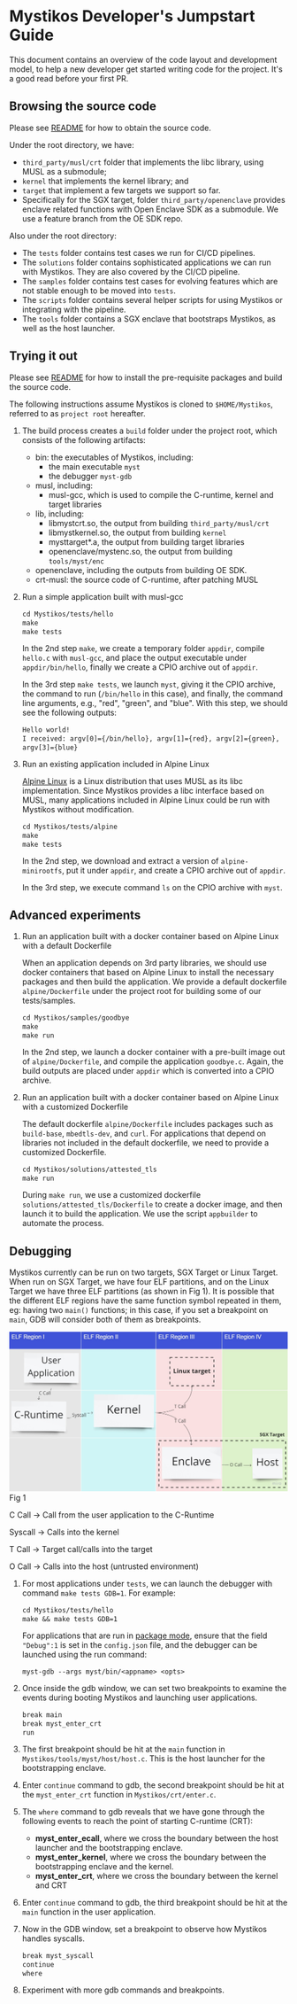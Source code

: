 # Mystikos Developer's Jumpstart Guide

This document contains an overview of the code layout and development model, to help a new developer get started writing code for the project. It's a good read before your first PR.

## Browsing the source code

Please see [README](../README.md) for how to obtain the source code.

Under the root directory, we have:
*  `third_party/musl/crt` folder that implements the libc library, using MUSL
as a submodule;
* `kernel` that implements the kernel library;  and
* `target` that implement a few targets we support so far.
* Specifically for the SGX target, folder `third_party/openenclave` provides
enclave related functions with Open Enclave SDK as a submodule. We use a
feature branch from the OE SDK repo.

Also under the root directory:

* The `tests` folder contains test cases we run for CI/CD pipelines.
* The `solutions` folder contains sophisticated applications we can run with
Mystikos. They are also covered by the CI/CD pipeline.
* The `samples` folder contains test cases for evolving features which are
not stable enough to be moved into `tests`.
* The `scripts` folder contains several helper scripts for using Mystikos
or integrating with the pipeline.
* The `tools` folder contains a SGX enclave that bootstraps Mystikos, as
well as the host launcher.


## Trying it out

Please see [README](../README.md) for how to install the pre-requisite packages
and build the source code.

The following instructions assume Mystikos is cloned to `$HOME/Mystikos`,
referred to as `project root` hereafter.

1. The build process creates a `build` folder under the project root, which
consists of the following artifacts:
    * bin: the executables of Mystikos, including:
        * the main executable `myst`
        * the debugger `myst-gdb`
    * musl, including:
        * musl-gcc, which is used to compile the C-runtime, kernel and target
        libraries
    * lib, including:
        * libmystcrt.so, the output from building `third_party/musl/crt`
        * libmystkernel.so, the output from building `kernel`
        * mysttarget*.a, the output from building target libraries
        * openenclave/mystenc.so, the output from building `tools/myst/enc`
    * openenclave, including the outputs from building OE SDK.
    * crt-musl: the source code of C-runtime, after patching MUSL
1. Run a simple application built with musl-gcc
    ```
    cd Mystikos/tests/hello
    make
    make tests
    ```
    In the 2nd step `make`, we create a temporary folder `appdir`, compile
    `hello.c` with `musl-gcc`, and place the output executable under
    `appdir/bin/hello`, finally we create a CPIO archive out of `appdir`.

    In the 3rd step `make tests`, we launch `myst`, giving it the CPIO
    archive, the command to run (`/bin/hello` in this case), and
    finally, the command line arguments, e.g., "red", "green", and "blue".
    With this step, we should see the following outputs:
    ```
    Hello world!
    I received: argv[0]={/bin/hello}, argv[1]={red}, argv[2]={green}, argv[3]={blue}
    ```
1. Run an existing application included in Alpine Linux

    [Alpine Linux](https://alpinelinux.org/) is a Linux distribution that uses
    MUSL as its libc implementation. Since Mystikos provides a libc
    interface based on MUSL, many applications included in Alpine Linux could
    be run with Mystikos without modification.
    ```
    cd Mystikos/tests/alpine
    make
    make tests
    ```
    In the 2nd step, we download and extract a version of `alpine-minirootfs`,
    put it under `appdir`, and create a CPIO archive out of `appdir`.

    In the 3rd step, we execute command `ls` on the CPIO archive with `myst`.

## Advanced experiments

1.  Run an application built with a docker container based on Alpine Linux with
a default Dockerfile

    When an application depends on 3rd party libraries, we should use docker
    containers that based on Alpine Linux to install the necessary packages
    and then build the application. We provide a default dockerfile
    `alpine/Dockerfile` under the project root for building some
    of our tests/samples.
    ```
    cd Mystikos/samples/goodbye
    make
    make run
    ```
    In the 2nd step, we launch a docker container with a pre-built image out
    of `alpine/Dockerfile`, and compile the application `goodbye.c`.
    Again, the build outputs are placed under `appdir` which is converted into
    a CPIO archive.

1. Run an application built with a docker container based on Alpine Linux with a
customized Dockerfile

    The default dockerfile `alpine/Dockerfile` includes packages such
    as `build-base`, `mbedtls-dev`, and `curl`. For applications that depend on
    libraries not included in the default dockerfile, we need to provide a
    customized Dockerfile.
    ```
    cd Mystikos/solutions/attested_tls
    make run
    ```
    During `make run`, we use a customized dockerfile
    `solutions/attested_tls/Dockerfile` to create a docker image, and then
    launch it to build the application. We use the script `appbuilder` to
    automate the process.

## Debugging

Mystikos currently can be run on two targets, SGX Target or Linux Target. When run on SGX Target, we have four ELF partitions, and on the Linux Target we have three ELF partitions (as shown in Fig 1). It is possible that the different ELF regions have the same function symbol repeated in them, eg: having two `main()` functions; in this case, if you set a breakpoint on `main`, GDB will consider both of them as breakpoints.

![Mystikos ELF regions](myst-elf-regions.jpg) Fig 1

C Call -> Call from the user application to the C-Runtime

Syscall -> Calls into the kernel

T Call -> Target call/calls into the target

O Call -> Calls into the host (untrusted environment)

1. For most applications under `tests`, we can launch the debugger with
command `make tests GDB=1`. For example:
    ```
    cd Mystikos/tests/hello
    make && make tests GDB=1
    ```
    For applications that are run in [package mode](../solutions/dotnet/Makefile#23), ensure that the field `"Debug":1` is set in the `config.json` file, and the debugger can be launched using the run command:
    
    ```
    myst-gdb --args myst/bin/<appname> <opts>
    ```

1. Once inside the gdb window, we can set two breakpoints to examine the
events during booting Mystikos and launching user applications.
    ```
    break main
    break myst_enter_crt
    run
    ```

1. The first breakpoint should be hit at the `main` function in
`Mystikos/tools/myst/host/host.c`. This is the host launcher for the
bootstrapping enclave.

1. Enter `continue` command to gdb, the second breakpoint should be hit
at the `myst_enter_crt` function in `Mystikos/crt/enter.c`.

1. The `where` command to gdb reveals that we have gone through the
following events to reach the point of starting C-runtime (CRT):

    * **myst_enter_ecall**, where we cross the boundary between the
    host launcher and the bootstrapping enclave.
    * **myst_enter_kernel**, where we cross the boundary between
    the bootstrapping enclave and the kernel.
    * **myst_enter_crt**, where we cross the boundary between the
    kernel and CRT

1. Enter `continue` command to gdb, the third breakpoint should be hit
at the `main` function in the user application.
1. Now in the GDB window, set a breakpoint to observe how Mystikos
handles syscalls.
    ```
    break myst_syscall
    continue
    where
    ```
1. Experiment with more gdb commands and breakpoints.


